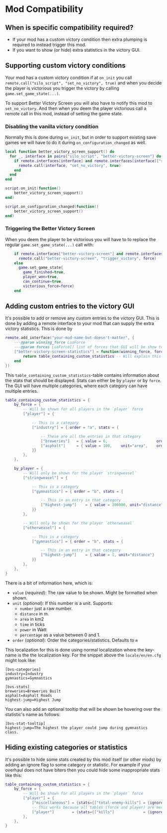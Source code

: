 # Mod Compatibility

## When is specific compatibility required?

- If your mod has a custom victory condition then extra plumping is required to instead trigger this mod.
- If you want to show (or hide) extra statistics in the victory GUI.

## Supporting custom victory conditions 

Your mod has a custom victory condition if at `on_init` you call `remote.call("silo_script", "set_no_victory", true)` and when you decide the player is victorious you trigger the victory by calling `game.set_game_state(...)`.

To support Better Victory Screen you will also have to notify this mod to `set_no_victory`. And then when you deem the player victorious call a remote call in this mod, instead of setting the game state.

### Disabling the vanilla victory condition 

Normally this is done during `on_init`, but in order to support existing save games we will have to do it during `on_configuration_changed` as well. 

```lua
local function better_victory_screen_support() do
  for _, interface in pairs{"silo_script", "better-victory-screen"} do
    if remote.interfaces[interface] and remote.interfaces[interface]["set_no_victory"] then
      remote.call(interface, "set_no_victory", true)
    end
  end
end

script.on_init(function()
    better_victory_screen_support()
end)

script.on_configuration_changed(function()
    better_victory_screen_support()
end)
```

### Triggering the Better Victory Screen

When you deem the player to be victorious you will have to to replace the regular `game.set_game_state(...)` call with:

```lua
    if remote.interfaces["better-victory-screen"] and remote.interfaces["better-victory-screen"]["trigger_victory"] then
      remote.call("better-victory-screen", "trigger_victory", force)
    else
      game.set_game_state{
        game_finished=true, 
        player_won=true,
	    can_continue=true, 
        victorious_force=force}
    end
```

## Adding custom entries to the victory GUI

It's possible to add or remove any custom entries to the victory GUI. This is done by adding a remote interface to your mod that can supply the extra victory statistics. This is done by

```lua
remote.add_interface("your-mod-name-but-doesn't-matter", {
    ---@param winning_force LuaForce
    ---@param forces LuaForce[] list of forces that GUI will be show to
    ["better-victory-screen-statistics"] = function(winning_force, forces)
        return table_containing_custom_statistics -- Will explain this now
    end
})
```

This `table_containing_custom_statistics`-table contains information about the stats that should be displayed. Stats can either be by `player` or by `force`. The GUI will have multiple categories, where each category can have multiple entries.

```lua
table_containing_custom_statistics = {
    by_force = {
        -- Will be shown for all players in the `player` force
        ["player"] = {

            -- This is a category
            ["industry"] = { order = "a", stats = {

                -- These are all the entries in that category
                ["breweries"]   = { value = 6,                      order="a" },
                ["asphalt"]     = { value = 100,    unit="area",    order="b" },
            }}
        },
    },

    by_player = {
        -- Will only be shown for the player `stringweasel`
        ["stringweasel"] = {

            -- This is a category
            ["gymnastics"] = { order = "b", stats = {

                -- This in an entry in that category
                ["highest-jump"]    = { value = 100000, unit="distance"}
            }}
        },

        -- Will only be shown for the player `otherweasel`
        ["otherweasel"] = {

            -- This is a category
            ["gymnastics"] = { order = "b", stats = {

                -- This in an entry in that category
                ["highest-jump"]    = { value = 1, unit="distance"}
            }}
        },
    },
}
```

There is a bit of information here, which is:
- `value` (_required_): The raw value to be shown. Might be formatted when shown.
- `unit` (_optional_): If this number is a unit. Supports:
    - `number` just a raw number.
    - `distance` in m.
    - `area` in km2
    - `time` in ticks
    - `power` in Watt
    - `percentage` as a value between 0 and 1.
- `order` (_optional_): Order the categories/statistics. Defaults to `m`

This localization for this is done using normal localization where the key-name is the the localization key. For the snippet above the `locale/en/en.cfg` might look like:

```
[bvs-categories]
industry=Industry
gymnastics=Gymnastics

[bvs-stats]
breweries=Breweries Built
asphalt=Asphalt Roads
highest-jump=Highest Jump
```

You can also add an optional tooltip that will be shown be hovering over the statistic's name as follows:
```
[bvs-stat-tooltip]
highest-jump=The highest the player could jump during gymnastics class.
```

## Hiding existing categories or statistics

It's possible to hide some stats created by this mod itself (or other mods) by adding an ignore flag to some category or statistic. For example if your overhaul does not have biters then you could hide some inappropriate stats like this:

```lua
table_containing_custom_statistics = {
    by_force = {
        -- Will be shown for all players in the `player` force
        ["player"] = {
            ["miscellaneous"] = {stats={["total-enemy-kills"] = {ignore=true}}},
            -- This works because all tables (force and player) are merged before displaying 
            ["player"]        = {stats={["kills"]             = {ignore=true}}},
        },
    },
}
```